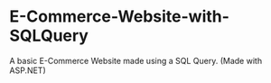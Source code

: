 # E-Commerce-Website-with-SQLQuery
A basic E-Commerce Website made using a SQL Query. (Made with ASP.NET)
